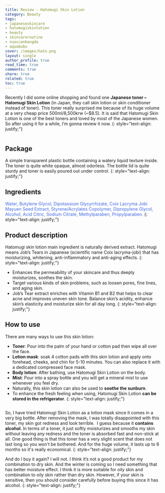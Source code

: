 ```yaml
---
title: Review - Hatomugi Skin Lotion
category: Beauty
tags:
- japaneseskincare
- hatomugiskinlotion
- beauty
- skincareroutine
- nuoccanbangda
- aquabubu
cover: /images/hato.png
layout: single
author_profile: true
read_time: true
comments: true
share: true
related: true
toc: true
---
```


Recently I did some online shopping and found one **Japanese toner – Hatomugi Skin Lotion** (in Japan, they call skin lotion or skin conditioner instead of toner). This toner really surprised me because of its huge volume at a very cheap price 500ml/8,500krw (~$8.5). It is said that Hatomugi Skin Lotion is one of the best toners and loved by most of the Japanese women. So after using it for a while, I’m gonna review it now.
{: style="text-align: justify;"}

<figure style="width: 400px" class="align-center">
  <img src="{{ site.url }}{{ site.baseurl }}/assets/images/hato-1.png" alt="">
  <figcaption></figcaption>
</figure>

## Package
A simple transparent plastic bottle containing a watery liquid texture inside. The toner is quite white opaque, almost odorless. The bottle lid is quite sturdy and toner is easily poured out under control.
{: style="text-align: justify;"}

## Ingredients

<span style="color:royalblue"> Water, Butylene Glycol, Dipotassium Glycyrrhizate, Coix Lacryma Jobi Mayuen Seed Extract, Styrene/Acrylates Copolymer, Dipropylene Glycol, Alcohol, Acid Citric, Sodium Citrate, Methylparaben, Propylparaben. </span>
{: style="text-align: justify;"}

## Product description

Hatomugi skin lotion main ingredient is naturally derived extract. Hatomugi means Job’s Tears in Japanese (scientific name Coix lacryma-jobi) that has moisturizing, whitening, anti-inflammatory and anti-aging effects.
{: style="text-align: justify;"}

  * Enhances the permeability of your skincare and thus deeply moisturizes, soothes the skin.
  * Target various kinds of skin problems, such as loosen pores, fine lines, and aging skin.
  * Job’s Tear extract enriches with Vitamin B1 and B2 that helps to clear acne and improves uneven skin tone.
Balance skin’s acidity, enhance skin’s elasticity and moisturize skin for all day long.
{: style="text-align: justify;"}

## How to use
There are many ways to use this skin lotion:
  * **Toner**: Pour into the palm of your hand or cotton pad then wipe all over the face.
  * **Lotion mask**: soak 4 cotton pads with this skin lotion and apply onto forehead, cheeks, and chin for 5-10 minutes. You can also replace it with a dedicated compressed face mask.
  * **Body lotion**: After bathing, use Hatomugi Skin Lotion on the body.
  * **Mist**: Pour into a spray bottle and you will get a mineral mist to use whenever you feel dry.
  * Naturally, this skin lotion can also be used to **soothe the sunburn**.
  * To enhance the fresh feeling when using, Hatomugi Skin Lotion **can be stored in the refrigerator**.
{: style="text-align: justify;"}

<figure style="width: 400px" class="align-center">
  <img src="{{ site.url }}{{ site.baseurl }}/assets/images/hato-2.png" alt="">
  <figcaption></figcaption>
</figure>

So, I have tried Hatomugi Skin Lotion as a lotion mask since it comes in a very big bottle. After removing the mask, I was totally disappointed with this toner, my skin got redness and look terrible.  I guess because it **contains alcohol**. In terms of a toner, it just softly moisturizes and smooths my skin without leaving any redness and the toner is absorbed fast and non-stick at all. One good thing is that this toner has a very slight scent that does not last long so you won't be bothered. And for the huge volume, it lasts up to 6 months so it's really economical.
{: style="text-align: justify;"}

And do I buy it again? I will not. I think it’s not a good product for my combination to dry skin. And the winter is coming so I need something that has better moisture effect. I think it is more suitable for oily skin and combination to oily skin rather than dry skin. However, if your skin is sensitive, then you should consider carefully before buying this since it has alcohol.
{: style="text-align: justify;"}